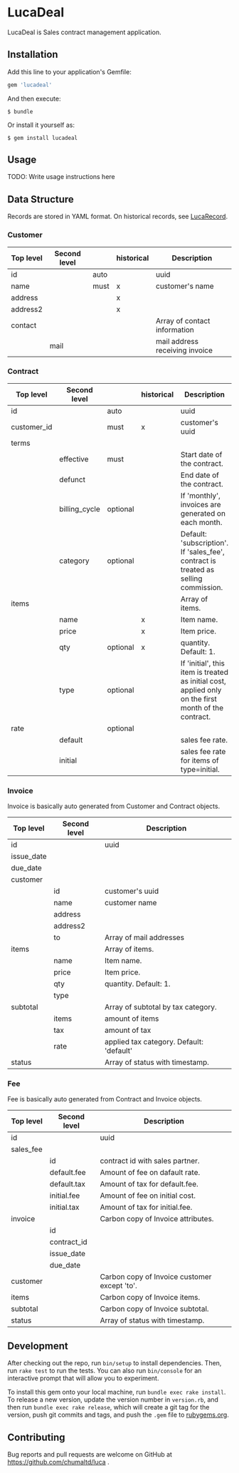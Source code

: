 # LucaDeal

LucaDeal is Sales contract management application.

## Installation

Add this line to your application's Gemfile:

```ruby
gem 'lucadeal'
```

And then execute:

    $ bundle

Or install it yourself as:

    $ gem install lucadeal

## Usage

TODO: Write usage instructions here


## Data Structure

Records are stored in YAML format. On historical records, see [LucaRecord](../lucarecord/README.md#historical-field).

### Customer

| Top level | Second level |      | historical | Description                    |
|-----------|--------------|------|------------|--------------------------------|
| id        |              | auto |            | uuid                           |
| name      |              | must | x          | customer's name                |
| address   |              |      | x          |                                |
| address2  |              |      | x          |                                |
| contact   |              |      |            | Array of contact information   |
|           | mail         |      |            | mail address receiving invoice |



### Contract

| Top level   | Second level  |          | historical | Description                                                                                          |
|-------------|---------------|----------|------------|------------------------------------------------------------------------------------------------------|
| id          |               | auto     |            | uuid                                                                                                 |
| customer_id |               | must     | x        | customer's uuid                                                                                      |
| terms       |               |          |            |                                                                                                      |
|             | effective     | must     |            | Start date of the contract.                                                                     |
|             | defunct       |          |            | End date of the contract.                                                                            |
|             | billing_cycle | optional |            | If 'monthly', invoices are generated on each month.                                                  |
|             | category      | optional |            | Default: 'subscription'. If 'sales_fee', contract is treated as selling commission.                  |
| items       |               |          |            | Array of items.                                                                                      |
|             | name          |          | x          | Item name.                                                                                           |
|             | price         |          | x          | Item price.                                                                                          |
|             | qty           | optional | x          | quantity. Default: 1.                                                                                |
|             | type          | optional |            | If 'initial', this item is treated as initial cost, applied only on the first month of the contract. |
| rate        |               | optional |            |                                                                                                      |
|             | default       |          |            | sales fee rate.                                                                                      |
|             | initial       |          |            | sales fee rate for items of type=initial.                                                            |


### Invoice

Invoice is basically auto generated from Customer and Contract objects.

| Top level | Second level | Description                              |
|-----------|--------------|------------------------------------------|
| id        |              | uuid                                     |
| issue_date |              |                                          |
| due_date  |              |                                          |
| customer  |              |                                          |
|           | id           | customer's uuid                          |
|           | name         | customer name                            |
|           | address      |                                          |
|           | address2     |                                          |
|           | to           | Array of mail addresses                  |
| items     |              | Array of items.                          |
|           | name         | Item name.                               |
|           | price        | Item price.                              |
|           | qty          | quantity. Default: 1.                    |
|           | type         |                                          |
| subtotal  |              | Array of subtotal by tax category.       |
|           | items        | amount of items                          |
|           | tax          | amount of tax                            |
|           | rate         | applied tax category. Default: 'default' |
| status    |              | Array of status with timestamp.          |


### Fee

Fee is basically auto generated from Contract and Invoice objects.

| Top level | Second level | Description                                  |
|-----------|--------------|----------------------------------------------|
| id        |              | uuid                                         |
| sales_fee |              |                                              |
|           | id           | contract id with sales partner.              |
|           | default.fee  | Amount of fee on dafault rate.               |
|           | default.tax  | Amount of tax for default.fee.               |
|           | initial.fee  | Amount of fee on initial cost.               |
|           | initial.tax  | Amount of tax for initial.fee.               |
| invoice   |              | Carbon copy of Invoice attributes.           |
|           | id           |                                              |
|           | contract_id  |                                              |
|           | issue_date   |                                              |
|           | due_date     |                                              |
| customer  |              | Carbon copy of Invoice customer except 'to'. |
| items     |              | Carbon copy of Invoice items.                |
| subtotal  |              | Carbon copy of Invoice subtotal.             |
| status    |              | Array of status with timestamp.              |


## Development

After checking out the repo, run `bin/setup` to install dependencies. Then, run `rake test` to run the tests. You can also run `bin/console` for an interactive prompt that will allow you to experiment.

To install this gem onto your local machine, run `bundle exec rake install`. To release a new version, update the version number in `version.rb`, and then run `bundle exec rake release`, which will create a git tag for the version, push git commits and tags, and push the `.gem` file to [rubygems.org](https://rubygems.org).

## Contributing

Bug reports and pull requests are welcome on GitHub at https://github.com/chumaltd/luca .
